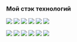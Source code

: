 ### Мой стэк технологий
<img src="https://img.shields.io/badge/HTML-1f1f1f?style=for-the-badge&logo=html5&logoColor=red"/> <img src="https://img.shields.io/badge/CSS-1f1f1f?style=for-the-badge&logo=css3&logoColor=blue"/> <img src="https://img.shields.io/badge/JavaScript-1f1f1f?style=for-the-badge&logo=JavaScript&logoColor=yellow"/> <img src="https://img.shields.io/badge/React-1f1f1f?style=for-the-badge&logo=react&logoColor=002G66"/>  <img src="https://img.shields.io/badge/Redux-1f1f1f?style=for-the-badge&logo=Redux&logoColor=BA55D3"/> <img src="https://img.shields.io/badge/SASS-1f1f1f?style=for-the-badge&logo=sass&logoColor=FF69B4"/>

<img src="https://img.shields.io/badge/gulp-1f1f1f?style=for-the-badge&logo=gulp&logoColor=red"/> <img src="https://img.shields.io/badge/npm-1f1f1f?style=for-the-badge&logo=npm&logoColor=red"/> <img src="https://img.shields.io/badge/GIT-1f1f1f?style=for-the-badge&logo=git&logoColor=red"/> <img src="https://img.shields.io/badge/github-1f1f1f?style=for-the-badge&logo=github&logoColor=white"/> <img src="https://img.shields.io/badge/Photoshop-1f1f1f?style=for-the-badge&logo=Adobe Photoshop&logoColor=002G66"/> <img src="https://img.shields.io/badge/figma-1f1f1f?style=for-the-badge&logo=figma&logoColor=white"/>

